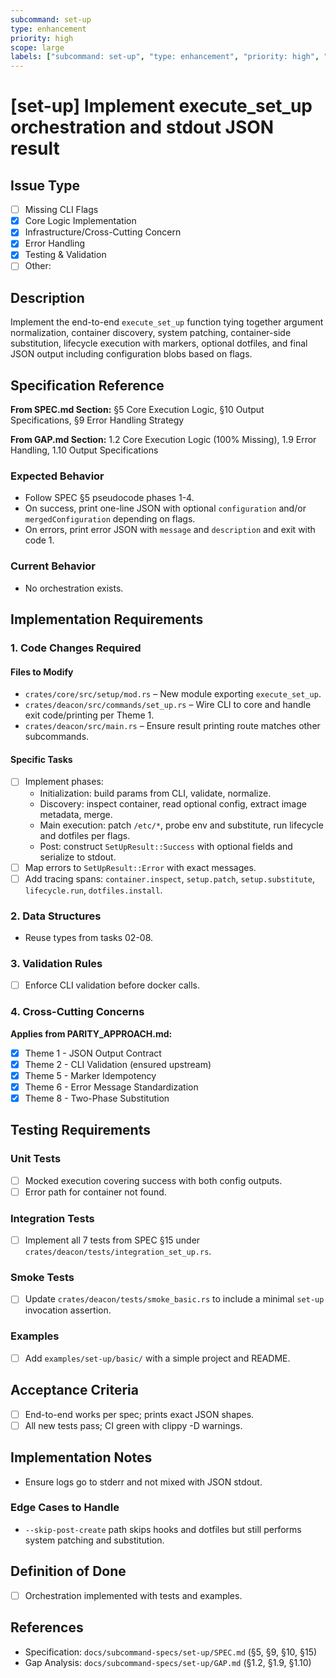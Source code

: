 ```yaml
---
subcommand: set-up
type: enhancement
priority: high
scope: large
labels: ["subcommand: set-up", "type: enhancement", "priority: high", "area: orchestration"]
---
```


# [set-up] Implement execute_set_up orchestration and stdout JSON result

## Issue Type
- [ ] Missing CLI Flags
- [x] Core Logic Implementation
- [x] Infrastructure/Cross-Cutting Concern
- [x] Error Handling
- [x] Testing & Validation
- [ ] Other: 

## Description
Implement the end-to-end `execute_set_up` function tying together argument normalization, container discovery, system patching, container-side substitution, lifecycle execution with markers, optional dotfiles, and final JSON output including configuration blobs based on flags.

## Specification Reference

**From SPEC.md Section:** §5 Core Execution Logic, §10 Output Specifications, §9 Error Handling Strategy

**From GAP.md Section:** 1.2 Core Execution Logic (100% Missing), 1.9 Error Handling, 1.10 Output Specifications

### Expected Behavior
- Follow SPEC §5 pseudocode phases 1-4.
- On success, print one-line JSON with optional `configuration` and/or `mergedConfiguration` depending on flags.
- On errors, print error JSON with `message` and `description` and exit with code 1.

### Current Behavior
- No orchestration exists.

## Implementation Requirements

### 1. Code Changes Required

#### Files to Modify
- `crates/core/src/setup/mod.rs` – New module exporting `execute_set_up`.
- `crates/deacon/src/commands/set_up.rs` – Wire CLI to core and handle exit code/printing per Theme 1.
- `crates/deacon/src/main.rs` – Ensure result printing route matches other subcommands.

#### Specific Tasks
- [ ] Implement phases:
  - Initialization: build params from CLI, validate, normalize.
  - Discovery: inspect container, read optional config, extract image metadata, merge.
  - Main execution: patch `/etc/*`, probe env and substitute, run lifecycle and dotfiles per flags.
  - Post: construct `SetUpResult::Success` with optional fields and serialize to stdout.
- [ ] Map errors to `SetUpResult::Error` with exact messages.
- [ ] Add tracing spans: `container.inspect`, `setup.patch`, `setup.substitute`, `lifecycle.run`, `dotfiles.install`.

### 2. Data Structures
- Reuse types from tasks 02-08.

### 3. Validation Rules
- [ ] Enforce CLI validation before docker calls.

### 4. Cross-Cutting Concerns

**Applies from PARITY_APPROACH.md:**
- [x] Theme 1 - JSON Output Contract
- [x] Theme 2 - CLI Validation (ensured upstream)
- [x] Theme 5 - Marker Idempotency
- [x] Theme 6 - Error Message Standardization
- [x] Theme 8 - Two-Phase Substitution

## Testing Requirements

### Unit Tests
- [ ] Mocked execution covering success with both config outputs.
- [ ] Error path for container not found.

### Integration Tests
- [ ] Implement all 7 tests from SPEC §15 under `crates/deacon/tests/integration_set_up.rs`.

### Smoke Tests
- [ ] Update `crates/deacon/tests/smoke_basic.rs` to include a minimal `set-up` invocation assertion.

### Examples
- [ ] Add `examples/set-up/basic/` with a simple project and README.

## Acceptance Criteria
- [ ] End-to-end works per spec; prints exact JSON shapes.
- [ ] All new tests pass; CI green with clippy -D warnings.

## Implementation Notes
- Ensure logs go to stderr and not mixed with JSON stdout.

### Edge Cases to Handle
- `--skip-post-create` path skips hooks and dotfiles but still performs system patching and substitution.

## Definition of Done
- [ ] Orchestration implemented with tests and examples.

## References
- Specification: `docs/subcommand-specs/set-up/SPEC.md` (§5, §9, §10, §15)
- Gap Analysis: `docs/subcommand-specs/set-up/GAP.md` (§1.2, §1.9, §1.10)
